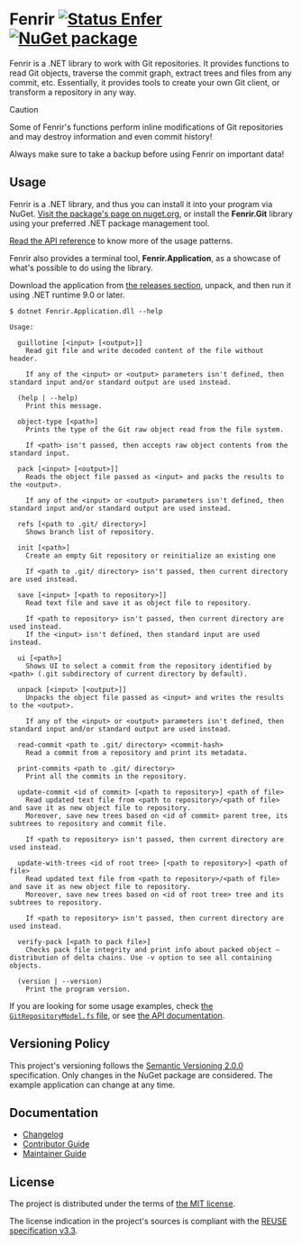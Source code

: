 <!--
SPDX-FileCopyrightText: 2020-2025 Fenrir contributors <https://github.com/ForNeVeR/Fenrir>

SPDX-License-Identifier: MIT
-->

Fenrir [![Status Enfer][status-enfer]][andivionian-status-classifier] [![NuGet package][nuget.badge]][nuget.page]
======
Fenrir is a .NET library to work with Git repositories. It provides functions to read Git objects, traverse the commit graph, extract trees and files from any commit, etc. Essentially, it provides tools to create your own Git client, or transform a repository in any way.

> [!CAUTION]
> Some of Fenrir's functions perform inline modifications of Git repositories and may destroy information and even commit history!
>
> Always make sure to take a backup before using Fenrir on important data!

Usage
-----
Fenrir is a .NET library, and thus you can install it into your program via NuGet. [Visit the package's page on nuget.org][nuget], or install the **Fenrir.Git** library using your preferred .NET package management tool.

[Read the API reference][docs.api] to know more of the usage patterns.

Fenrir also provides a terminal tool, **Fenrir.Application**, as a showcase of what's possible to do using the library.

Download the application from [the releases section][releases], unpack, and then run it using .NET runtime 9.0 or later.
```console
$ dotnet Fenrir.Application.dll --help

Usage:

  guillotine [<input> [<output>]]
    Read git file and write decoded content of the file without header.

    If any of the <input> or <output> parameters isn't defined, then standard input and/or standard output are used instead.

  (help | --help)
    Print this message.

  object-type [<path>]
    Prints the type of the Git raw object read from the file system.

    If <path> isn't passed, then accepts raw object contents from the standard input.

  pack [<input> [<output>]]
    Reads the object file passed as <input> and packs the results to the <output>.

    If any of the <input> or <output> parameters isn't defined, then standard input and/or standard output are used instead.

  refs [<path to .git/ directory>]
    Shows branch list of repository.

  init [<path>]
    Create an empty Git repository or reinitialize an existing one

    If <path to .git/ directory> isn't passed, then current directory are used instead.

  save [<input> [<path to repository>]]
    Read text file and save it as object file to repository.

    If <path to repository> isn't passed, then current directory are used instead.
    If the <input> isn't defined, then standard input are used instead.

  ui [<path>]
    Shows UI to select a commit from the repository identified by <path> (.git subdirectory of current directory by default).

  unpack [<input> [<output>]]
    Unpacks the object file passed as <input> and writes the results to the <output>.

    If any of the <input> or <output> parameters isn't defined, then standard input and/or standard output are used instead.

  read-commit <path to .git/ directory> <commit-hash>
    Read a commit from a repository and print its metadata.

  print-commits <path to .git/ directory>
    Print all the commits in the repository.

  update-commit <id of commit> [<path to repository>] <path of file>
    Read updated text file from <path to repository>/<path of file> and save it as new object file to repository.
    Moreover, save new trees based on <id of commit> parent tree, its subtrees to repository and commit file.

    If <path to repository> isn't passed, then current directory are used instead.

  update-with-trees <id of root tree> [<path to repository>] <path of file>
    Read updated text file from <path to repository>/<path of file> and save it as new object file to repository.
    Moreover, save new trees based on <id of root tree> tree and its subtrees to repository.

    If <path to repository> isn't passed, then current directory are used instead.

  verify-pack [<path to pack file>]
    Checks pack file integrity and print info about packed object — distribution of delta chains. Use -v option to see all containing objects.

  (version | --version)
    Print the program version.
```

If you are looking for some usage examples, check [the `GitRepositoryModel.fs` file][examples.git-repository-model], or see [the API documentation][docs.api].

Versioning Policy
-----------------
This project's versioning follows the [Semantic Versioning 2.0.0][semver] specification. Only changes in the NuGet package are considered. The example application can change at any time.

Documentation
-------------
- [Changelog][docs.changelog]
- [Contributor Guide][docs.contributing]
- [Maintainer Guide][docs.maintaining]

License
-------
The project is distributed under the terms of [the MIT license][docs.license].

The license indication in the project's sources is compliant with the [REUSE specification v3.3][reuse.spec].

[andivionian-status-classifier]: https://andivionian.fornever.me/v1/#status-enfer-
[docs.api]: https://fornever.github.io/Fenrir/
[docs.changelog]: CHANGELOG.md
[docs.contributing]: CONTRIBUTING.md
[docs.license]: LICENSE.txt
[docs.maintaining]: MAINTAINING.md
[examples.git-repository-model]: Fenrir.Application/Ui/Models/GitRepositoryModel.fs
[nuget.badge]: https://img.shields.io/nuget/v/Fenrir.Git
[nuget.page]: https://www.nuget.org/packages/Fenrir.Git
[nuget]: https://www.nuget.org/packages/Fenrir.Git
[releases]: https://github.com/ForNeVeR/Fenrir/releases
[reuse.spec]: https://reuse.software/spec-3.3/
[semver]: https://semver.org/spec/v2.0.0.html
[status-enfer]: https://img.shields.io/badge/status-enfer-orange.svg
